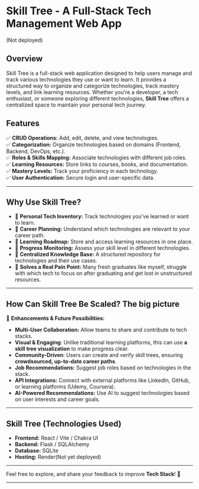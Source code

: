 # **Skill Tree - A Full-Stack Tech Management Web App**
(Not deployed)

## **Overview**  
Skill Tree is a full-stack web application designed to help users manage and track various technologies they use or want to learn. It provides a structured way to organize and categorize technologies, track mastery levels, and link learning resources. Whether you're a developer, a tech enthusiast, or someone exploring different technologies, **Skill Tree** offers a centralized space to maintain your personal tech journey.

## **Features**  
✅ **CRUD Operations:** Add, edit, delete, and view technologies.  
✅ **Categorization:** Organize technologies based on domains (Frontend, Backend, DevOps, etc.).  
✅ **Roles & Skills Mapping:** Associate technologies with different job roles.  
✅ **Learning Resources:** Store links to courses, books, and documentation.  
✅ **Mastery Levels:** Track your proficiency in each technology.  
✅ **User Authentication:** Secure login and user-specific data.  

---

## **Why Use Skill Tree?** 
- 🔹 **Personal Tech Inventory:** Track technologies you've learned or want to learn.
- 🔹 **Career Planning:** Understand which technologies are relevant to your career path.  
- 🔹 **Learning Roadmap:** Store and access learning resources in one place.  
- 🔹 **Progress Monitoring:** Assess your skill level in different technologies.  
- 🔹 **Centralized Knowledge Base:** A structured repository for technologies and their use cases.
- 🔹 **Solves a Real Pain Point:** Many fresh graduates like myself, struggle with which tech to focus on after graduating and get lost in unstructured resources.

---

## **How Can Skill Tree Be Scaled? The big picture**  
🚀 **Enhancements & Future Possibilities:**  
- **Multi-User Collaboration:** Allow teams to share and contribute to tech stacks.
- **Visual & Engaging**: Unlike traditional learning platforms, this can use **a skill tree visualization** to make progress clear.
- **Community-Driven**: Users can create and verify skill trees, ensuring **crowdsourced, up-to-date career paths**.  
- **Job Recommendations:** Suggest job roles based on technologies in the stack.  
- **API Integrations:** Connect with external platforms like LinkedIn, GitHub, or learning platforms (Udemy, Coursera).  
- **AI-Powered Recommendations:** Use AI to suggest technologies based on user interests and career goals.

---

## **Skill Tree (Technologies Used)**  
- **Frontend:** React / Vite / Chakra UI  
- **Backend:** Flask / SQLAlchemy
- **Database:** SQLite   
- **Hosting:** Render(Not yet deployed)  

---

Feel free to explore, and share your feedback to improve **Tech Stack**! 🚀  

---
